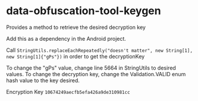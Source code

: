 # data-obfuscation-tool-keygen
Provides a method to retrieve the desired decryption key

Add this as a dependency in the Android project.

Call ```StringUtils.replaceEachRepeatedly("doesn't matter", new String[1], new String[1]{"gPs"})``` in order to get the decryptionKey

To change the "gPs" value, change line 5664 in StringUtils to desired values.
To change the decryption key, change the Validation.VALID enum hash value to the key desired.

Encryption Key ```10674249aecfb5efa426a9de310981cc```
